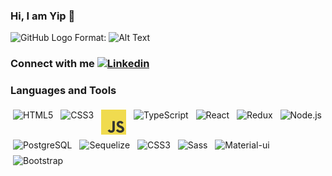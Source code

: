 ### Hi, I am Yip 👋
![GitHub Logo](/images/logo.png)
Format: ![Alt Text](url)

### Connect with me [![Linkedin](https://i.stack.imgur.com/gVE0j.png)](https://www.linkedin.com/in/tjin-yip-au-yeung/)


### Languages and Tools

<p>
<img src="https://cdn.worldvectorlogo.com/logos/html5.svg" alt="HTML5" height="40" style="vertical-align:top; margin:4px"> 
<img src="https://cdn.worldvectorlogo.com/logos/css-5.svg" alt="CSS3" height="40" style="vertical-align:top; margin:4px">
<img src="https://raw.githubusercontent.com/github/explore/80688e429a7d4ef2fca1e82350fe8e3517d3494d/topics/javascript/javascript.png" alt="Javascript" height="40" style="vertical-align:top; margin:4px">
<img src="https://upload.wikimedia.org/wikipedia/commons/4/4c/Typescript_logo_2020.svg" alt="TypeScript" height="40" style="vertical-align:top; margin:4px">
<img src="https://cdn.worldvectorlogo.com/logos/react-2.svg" alt="React" height="40" style="vertical-align:top; margin:4px">
<img src="https://cdn.worldvectorlogo.com/logos/redux.svg" alt="Redux" height="40" style="vertical-align:top; margin:4px">
<img src="https://cdn.worldvectorlogo.com/logos/nodejs-2.svg" alt="Node.js" height="40" style="vertical-align:top; margin:4px">
<img src="https://cdn.worldvectorlogo.com/logos/postgresql.svg" alt="PostgreSQL" height="40" style="vertical-align:top; margin:4px">
<img src="https://cdn.worldvectorlogo.com/logos/sequelize.svg" alt="Sequelize" height="40" style="vertical-align:top; margin:4px">
<img src="https://cdn.worldvectorlogo.com/logos/git-icon.svg" alt="CSS3" height="40" style="vertical-align:top; margin:4px">
<img src="https://cdn.worldvectorlogo.com/logos/sass-1.svg" alt="Sass" height="40" style="vertical-align:top; margin:4px">
<img src="https://cdn.worldvectorlogo.com/logos/material-ui-1.svg" alt="Material-ui" height="40" style="vertical-align:top; margin:4px">
<img src="https://cdn.worldvectorlogo.com/logos/bootstrap-4.svg" alt="Bootstrap" height="40" style="vertical-align:top; margin:4px">
</p>

<!--
**ele1992/ele1992** is a ✨ _special_ ✨ repository because its `README.md` (this file) appears on your GitHub profile.

Here are some ideas to get you started:

-->
